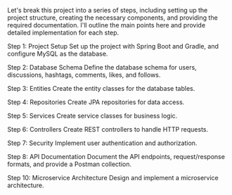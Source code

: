 Let's break this project into a series of steps, including setting up the project structure, creating the necessary components, and providing the required documentation. I'll outline the main points here and provide detailed implementation for each step.

Step 1: Project Setup
Set up the project with Spring Boot and Gradle, and configure MySQL as the database.

Step 2: Database Schema
Define the database schema for users, discussions, hashtags, comments, likes, and follows.

Step 3: Entities
Create the entity classes for the database tables.

Step 4: Repositories
Create JPA repositories for data access.

Step 5: Services
Create service classes for business logic.

Step 6: Controllers
Create REST controllers to handle HTTP requests.

Step 7: Security
Implement user authentication and authorization.

Step 8: API Documentation
Document the API endpoints, request/response formats, and provide a Postman collection.

Step 10: Microservice Architecture 
Design and implement a microservice architecture.

